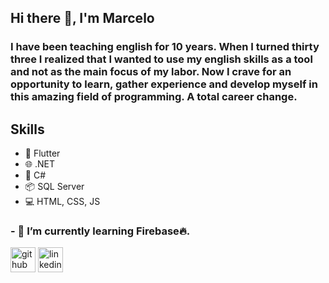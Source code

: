 

## Hi there 👋, I'm Marcelo

### I have been teaching english for 10 years. When I turned thirty three I realized that I wanted to use my english skills as a tool and not as the main focus of my labor. Now I crave for an opportunity to learn, gather experience and develop myself in this amazing field of programming. A total career change.

## Skills
* 📱  Flutter
* 🌐 .NET
* 🔵 C#
* 📦 SQL Server
* 💻 HTML, CSS, JS


### - 🌱 I’m currently learning Firebase🔥.   


[<img src='https://cdn.jsdelivr.net/npm/simple-icons@3.0.1/icons/github.svg' alt='github' height='40'>](https://github.com/M-antunes)  [<img src='https://cdn.jsdelivr.net/npm/simple-icons@3.0.1/icons/linkedin.svg' alt='linkedin' height='40'>](https://www.linkedin.com/in/https://www.linkedin.com/in/marcelo-antunes-92203a205//)  







